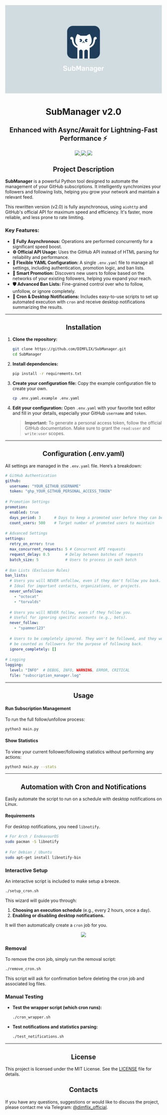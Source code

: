 <div align="center">
	<img src="./img/banner.jpg">
    <h1>SubManager v2.0</h1>
    <h2>Enhanced with Async/Await for Lightning-Fast Performance ⚡</h2>
      <a href="https://github.com/DIMFLIX/SubManager/issues">
		<img src="https://img.shields.io/github/issues/DIMFLIX/SubManager?color=C0CBD1&labelColor=1F3B58&style=for-the-badge">
	</a>
	<a href="https://github.com/DIMFLIX/SubManager/stargazers">
		<img src="https://img.shields.io/github/stars/DIMFLIX/SubManager?color=C0CBD1&labelColor=1F3B58&style=for-the-badge">
	</a>
	<a href="./LICENSE">
		<img src="https://img.shields.io/github/license/DIMFLIX/SubManager?color=C0CBD1&labelColor=1F3B58&style=for-the-badge">
	</a>
</div>

<h2 align="center">Project Description</h2>

**SubManager** is a powerful Python tool designed to automate the management of your GitHub subscriptions. It intelligently synchronizes your followers and following lists, helping you grow your network and maintain a relevant feed.

This rewritten version (v2.0) is fully asynchronous, using `aiohttp` and GitHub's official API for maximum speed and efficiency. It's faster, more reliable, and less prone to rate limiting.

### Key Features:

- **🚀 Fully Asynchronous:** Operations are performed concurrently for a significant speed boost.
- **⚙️ Official API Usage:** Uses the GitHub API instead of HTML parsing for reliability and performance.
- **🔧 Flexible YAML Configuration:** A single `.env.yaml` file to manage all settings, including authentication, promotion logic, and ban lists.
- **🤖 Smart Promotion:** Discovers new users to follow based on the networks of your existing followers, helping you expand your reach.
- **🛡️ Advanced Ban Lists:** Fine-grained control over who to follow, unfollow, or ignore completely.
- **🔔 Cron & Desktop Notifications:** Includes easy-to-use scripts to set up automated execution with `cron` and receive desktop notifications summarizing the results.

---

<h2 align="center">Installation</h2>

1.  **Clone the repository:**
    ```bash
    git clone https://github.com/DIMFLIX/SubManager.git
    cd SubManager
    ```

2.  **Install dependencies:**
    ```bash
    pip install -r requirements.txt
    ```

3.  **Create your configuration file:**
    Copy the example configuration file to create your own.
    ```bash
    cp .env.yaml.example .env.yaml
    ```

4.  **Edit your configuration:**
    Open `.env.yaml` with your favorite text editor and fill in your details, especially your GitHub `username` and `token`.

    > **Important:** To generate a personal access token, follow the official GitHub documentation. Make sure to grant the `read:user` and `write:user` scopes.

---

<h2 align="center">Configuration (.env.yaml)</h2>

All settings are managed in the `.env.yaml` file. Here’s a breakdown:

```yaml
# GitHub Authentication
github:
  username: "YOUR_GITHUB_USERNAME"
  token: "ghp_YOUR_GITHUB_PERSONAL_ACCESS_TOKEN"

# Promotion Settings
promotion:
  enabled: true
  days_period: 3      # Days to keep a promoted user before they can be unfollowed
  count_users: 500    # Target number of promoted users to maintain

# Advanced Settings
settings:
  retry_on_error: true
  max_concurrent_requests: 5 # Concurrent API requests
  request_delay: 0.5       # Delay between batches of requests
  batch_size: 5            # Users to process in each batch

# Ban Lists (Exclusion Rules)
ban_lists:
  # Users you will NEVER unfollow, even if they don't follow you back.
  # Ideal for important contacts, organizations, or projects.
  never_unfollow:
    - "octocat"
    - "torvalds"
  
  # Users you will NEVER follow, even if they follow you.
  # Useful for ignoring specific accounts (e.g., bots).
  never_follow:
    - "spammer123"
  
  # Users to be completely ignored. They won't be followed, and they won't
  # be counted as followers for the purpose of following back.
  ignore_completely: []

# Logging
logging:
  level: "INFO"  # DEBUG, INFO, WARNING, ERROR, CRITICAL
  file: "subscription_manager.log"
```

---

<h2 align="center">Usage</h2>

#### Run Subscription Management

To run the full follow/unfollow process:

```bash
python3 main.py
```

#### Show Statistics

To view your current follower/following statistics without performing any actions:

```bash
python3 main.py --stats
```

---

<h2 align="center">Automation with Cron and Notifications</h2>

Easily automate the script to run on a schedule with desktop notifications on Linux.

#### Requirements

For desktop notifications, you need `libnotify`.

```bash
# For Arch / EndeavourOS
sudo pacman -S libnotify

# For Debian / Ubuntu
sudo apt-get install libnotify-bin
```

### Interactive Setup

An interactive script is included to make setup a breeze.

```bash
./setup_cron.sh
```

This wizard will guide you through:

1.  **Choosing an execution schedule** (e.g., every 2 hours, once a day).
2.  **Enabling or disabling desktop notifications.**

It will then automatically create a `cron` job for you.

<div align="center">
	<img src="./img/cron_setup.png">
</div>

### Removal

To remove the cron job, simply run the removal script:

```bash
./remove_cron.sh
```

This script will ask for confirmation before deleting the cron job and associated log files.

### Manual Testing

- **Test the wrapper script (which cron runs):**
  ```bash
  ./cron_wrapper.sh
  ```
- **Test notifications and statistics parsing:**
  ```bash
  ./test_notifications.sh
  ```

---

<h2 align="center">License</h2>

This project is licensed under the MIT License. See the [LICENSE](./LICENSE) file for details.

<h2 align="center">Contacts</h2>

If you have any questions, suggestions or would like to discuss the project, please contact me via Telegram: <a href="https://t.me/dimflix_official">@dimflix_official</a>.

